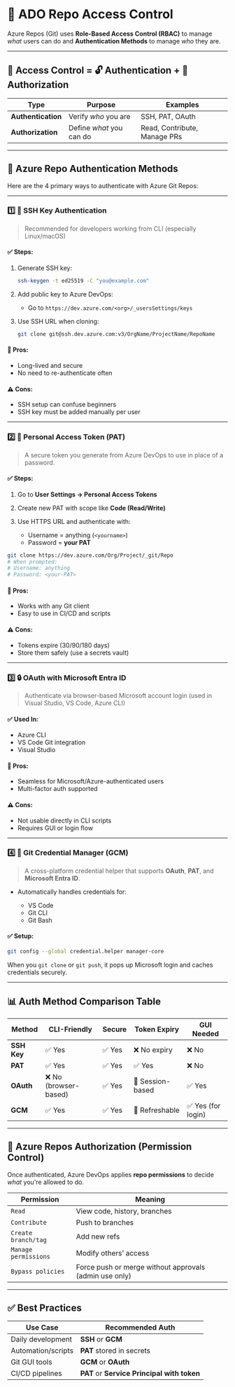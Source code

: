 # 🔐 ADO Repo Access Control

Azure Repos (Git) uses **Role-Based Access Control (RBAC)** to manage _what_ users can do and **Authentication Methods** to manage _who_ they are.

---

## 🎯 Access Control = 🔓 Authentication + 🛂 Authorization

| Type               | Purpose                  | Examples                     |
| ------------------ | ------------------------ | ---------------------------- |
| **Authentication** | Verify _who_ you are     | SSH, PAT, OAuth              |
| **Authorization**  | Define _what_ you can do | Read, Contribute, Manage PRs |

---

## 🧾 Azure Repo Authentication Methods

Here are the 4 primary ways to authenticate with Azure Git Repos:

---

### 1️⃣ 🔑 SSH Key Authentication

> Recommended for developers working from CLI (especially Linux/macOS)

#### ✅ Steps:

1. Generate SSH key:

   ```bash
   ssh-keygen -t ed25519 -C "you@example.com"
   ```

2. Add public key to Azure DevOps:

   - Go to `https://dev.azure.com/<org>/_usersSettings/keys`

3. Use SSH URL when cloning:

   ```bash
   git clone git@ssh.dev.azure.com:v3/OrgName/ProjectName/RepoName
   ```

#### 📌 Pros:

- Long-lived and secure
- No need to re-authenticate often

#### ⚠️ Cons:

- SSH setup can confuse beginners
- SSH key must be added manually per user

---

### 2️⃣ 🧾 Personal Access Token (PAT)

> A secure token you generate from Azure DevOps to use in place of a password.

#### ✅ Steps:

1. Go to **User Settings → Personal Access Tokens**
2. Create new PAT with scope like **Code (Read/Write)**
3. Use HTTPS URL and authenticate with:

   - Username = anything (`<yourname>`)
   - Password = **your PAT**

```bash
git clone https://dev.azure.com/Org/Project/_git/Repo
# When prompted:
# Username: anything
# Password: <your-PAT>
```

#### 📌 Pros:

- Works with any Git client
- Easy to use in CI/CD and scripts

#### ⚠️ Cons:

- Tokens expire (30/90/180 days)
- Store them safely (use a secrets vault)

---

### 3️⃣ 🔒 OAuth with Microsoft Entra ID

> Authenticate via browser-based Microsoft account login (used in Visual Studio, VS Code, Azure CLI)

#### ✅ Used In:

- Azure CLI
- VS Code Git integration
- Visual Studio

#### 📌 Pros:

- Seamless for Microsoft/Azure-authenticated users
- Multi-factor auth supported

#### ⚠️ Cons:

- Not usable directly in CLI scripts
- Requires GUI or login flow

---

### 4️⃣ 🤖 Git Credential Manager (GCM)

> A cross-platform credential helper that supports **OAuth**, **PAT**, and **Microsoft Entra ID**.

- Automatically handles credentials for:

  - VS Code
  - Git CLI
  - Git Bash

#### ✅ Setup:

```bash
git config --global credential.helper manager-core
```

When you `git clone` or `git push`, it pops up Microsoft login and caches credentials securely.

---

## 📊 Auth Method Comparison Table

| Method      | CLI-Friendly          | Secure | Token Expiry     | GUI Needed         |
| ----------- | --------------------- | ------ | ---------------- | ------------------ |
| **SSH Key** | ✅ Yes                | ✅ Yes | ❌ No expiry     | ❌ No              |
| **PAT**     | ✅ Yes                | ✅ Yes | ✅ Yes           | ❌ No              |
| **OAuth**   | ❌ No (browser-based) | ✅ Yes | 🔄 Session-based | ✅ Yes             |
| **GCM**     | ✅ Yes                | ✅ Yes | 🔄 Refreshable   | ✅ Yes (for login) |

---

## 🛂 Azure Repos Authorization (Permission Control)

Once authenticated, Azure DevOps applies **repo permissions** to decide _what_ you're allowed to do.

| Permission           | Meaning                                                |
| -------------------- | ------------------------------------------------------ |
| `Read`               | View code, history, branches                           |
| `Contribute`         | Push to branches                                       |
| `Create branch/tag`  | Add new refs                                           |
| `Manage permissions` | Modify others’ access                                  |
| `Bypass policies`    | Force push or merge without approvals (admin use only) |

---

## ✅ Best Practices

| Use Case           | Recommended Auth                            |
| ------------------ | ------------------------------------------- |
| Daily development  | **SSH** or **GCM**                          |
| Automation/scripts | **PAT** stored in secrets                   |
| Git GUI tools      | **GCM** or **OAuth**                        |
| CI/CD pipelines    | **PAT** or **Service Principal with token** |
